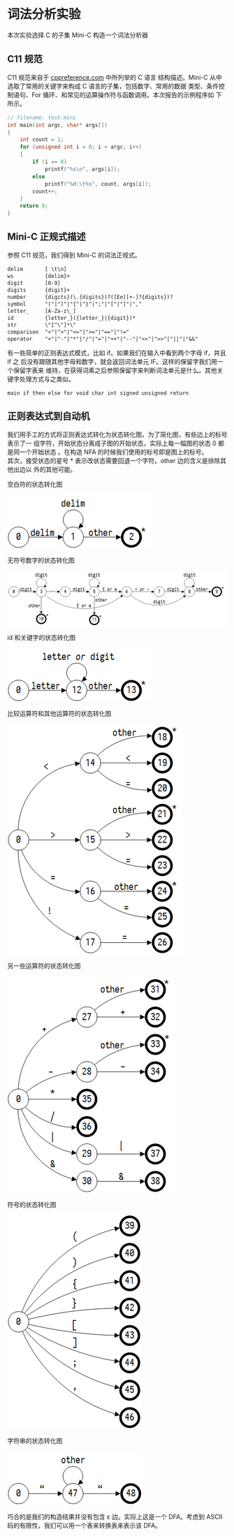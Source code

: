 # 词法分析实验

本次实验选择 C 的子集 Mini-C 构造一个词法分析器

## C11 规范

C11 规范来自于 [cppreference.com](http://en.cppreference.com) 中所列举的 C 语言
结构描述。Mini-C 从中选取了常用的关键字来构成 C 语言的子集，包括数字、常用的数据
类型、条件控制语句、For 循环、和常见的运算操作符与函数调用。本次报告的示例程序如
下所示。

```c
// filename: test.mini
int main(int argc, char* args[])
{
    int count = 1;
    for (unsigned int i = 0; i < argc; i++)
    {
        if (i == 0)
            printf("%s\n", args[i]);
        else
            printf("%d:\t%s", count, args[i]);
        count++;
    }
    return 0;
}
```

## Mini-C 正规式描述

参照 C11 规范，我们得到 Mini-C 的词法正规式。

```
delim       [ \t\n]
ws          {delim}+
digit       [0-9]
digits      {digit}+
number      {digits}(\.{digits})?([Ee][+-]?{digits})?
symbol      "("|")"|"{"|"}"|";"|"["|"]"|","
letter_     [A-Za-z\_]
id          {letter_}({letter_}|{digit})*
str         \"[^\"]*\"
comparison  "<"|">"|"<="|">="|"=="|"!="
operator    "+"|"-"|"*"|"/"|"="|"++"|"--"|"<<"|">>"|"||"|"&&"
```

有一些简单的正则表达式模式，比如 if。如果我们在输入中看到两个字母 if，并且 if 之
后没有跟随其他字母和数字，就会返回词法单元 IF。这样的保留字我们用一个保留字表来
维持，在获得词素之后参照保留字来判断词法单元是什么。其他关键字处理方式与之类似。

```
main if then else for void char int signed unsigned return
```

## 正则表达式到自动机

我们用手工的方式将正则表达式转化为状态转化图，为了简化图，有些边上的标号表示了一
组字符，开始状态分离成子图的开始状态，实际上每一幅图的状态 0 都是同一个开始状态
。在构造 NFA 的时候我们使用的标号即是图上的标号。\
其次，接受状态的星号 \* 表示改状态需要回退一个字符。other 边的含义是排除其他出边以
外的其他可能。

空白符的状态转化图

![WhiteSpace](assets/ws.png)

无符号数字的状态转化图

![Number](assets/number.png)

id 和关键字的状态转化图

![ID](assets/id.png)

比较运算符和其他运算符的状态转化图

![Comparision](assets/comparision.png)

另一些运算符的状态转化图

![Operator](assets/operator.png)

符号的状态转化图

![Symbol](assets/symbol.png)

字符串的状态转化图

![String](assets/string.png)

巧合的是我们的构造结果并没有包含 ε 边。实际上这是一个 DFA。考虑到 ASCII 码的有限性，我们可以用一个表来转换表来表示该 DFA。